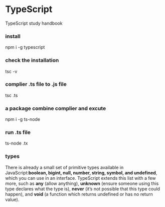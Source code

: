 # TypeScript
TypeScript study handbook

### install
npm i -g typescript

### check the installation
tsc -v

### complier .ts file to .js file
tsc .ts

### a package combine complier and excute
npm i -g ts-node

### run .ts file
ts-node .tx

### types
There is already a small set of primitive types available in JavaScript:**boolean, bigint, null, number, string, symbol, and undefined**, which you can use in an interface. TypeScript extends this list with a few more, such as **any** (allow anything), **unknown** (ensure someone using this type declares what the type is), **never** (it’s not possible that this type could happen), and **void** (a function which returns undefined or has no return value).
